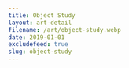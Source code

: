 ```yaml
---
title: Object Study
layout: art-detail
filename: /art/object-study.webp
date: 2019-01-01
excludefeed: true
slug: object-study
---
```

